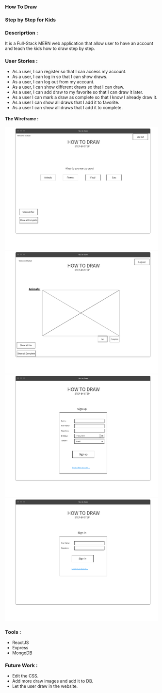 ### How To Draw 
### Step by Step for Kids



### Descriprtion :
It is a Full-Stack MERN web application that allow user to have an account and teach the kids how to draw step by step.


### User Stories :
- As a user, I can register so that I can access my account.
- As a user, I can log in so that I can show draws.
- As a user, I can log out from my account.
- As a user, I can show different draws so that I can draw.
- As a user, I can add draw to my favorite so that I can draw it later.
- As a user I can mark a draw as complete so that I know I already draw it.
- As a user I can show all draws that I add it to favorite.
- As a user I can show all draws that I add it to complete.

#### The Wireframe :
![Wireframe](wireframes/Page_1.png)
![Wireframe](wireframes/Page_2.png)
![Wireframe](wireframes/Page_3.png)
![Wireframe](wireframes/page-4.png)


### Tools :
- ReactJS
- Express
- MongoDB

### Future Work :
- Edit the CSS.
- Add more draw images and add it to DB.
- Let the user draw in the website.